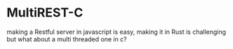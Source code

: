 # MultiREST-C
making a Restful server in javascript is easy, making it in Rust is challenging but what about a multi threaded one in c?
